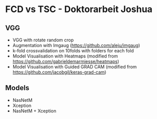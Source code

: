 # FCD vs TSC - Doktorarbeit Joshua
## VGG
- VGG with rotate random crop
- Augmentation with Imgaug (https://github.com/aleju/imgaug)
- k-fold crossvalidation on 10folds with folders for each fold
- Model Visualisation with Heatmaps (modified from https://github.com/gabrieldemarmiesse/heatmaps)
- Model Visualisation with Guided GRAD CAM (modified from https://github.com/jacobgil/keras-grad-cam)
## Models
- NasNetM
- Xception
- NasNetM + Xception
